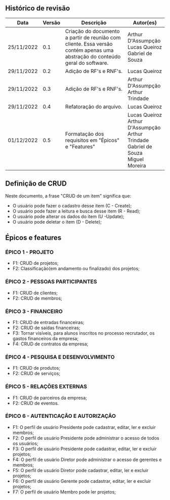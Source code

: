 ## Histórico de revisão

| Data       | Versão | Descrição                                                    | Autor(es)                                               |
| ---------- | ------ | ------------------------------------------------------------ | ------------------------------------------------------- |
| 25/11/2022 | 0.1    | Criação do documento a partir de reunião com cliente. Essa versão contém apenas uma abstração do conteúdo geral do software. | Arthur D'Assumpção<br>Lucas Queiroz<br>Gabriel de Souza |
| 29/11/2022 | 0.2    | Adição de RF's e RNF's.                               | Lucas Queiroz                                           |
| 29/11/2022 | 0.3    | Adição de RF's e RNF's.                          | Arthur D'Assumpção<br>Arthur Trindade                   |
| 29/11/2022 | 0.4    | Refatoração do arquivo.                                      | Lucas Queiroz                                           |
| 01/12/2022 | 0.5    | Formatação dos requisitos em "Épicos" e "Features"  | Lucas Queiroz<br>Arthur D'Assumpção<br>Arthur Trindade<br>Gabriel de Souza<br> Miguel Moreira |

## Definição de CRUD
Neste documento, a frase "CRUD de um item" significa que:
- O usuário pode fazer o cadastro desse item (C - Create);
- O usuário pode fazer a leitura e busca desse item (R - Read);
- O usuário pode alterar os dados do item (U -Update);
- O usuário pode deletar o item (D - Delete);

## Épicos e features

### ÉPICO 1 - PROJETO
- F1: CRUD de projetos;
- F2: Classificação(em andamento ou finalizado) dos projetos;

### ÉPICO 2 - PESSOAS PARTICIPANTES
- F1: CRUD de clientes;
- F2: CRUD de membros;

### ÉPICO 3 - FINANCEIRO
- F1: CRUD de entradas financeiras;
- F2: CRUD de saídas financeiras;
- F3: Tornar visíveis, para alunos inscritos no processo recrutador, os gastos financeiros da empresa;
- F4: CRUD de contratos da empresa;

### ÉPICO 4 - PESQUISA E DESENVOLVIMENTO
- F1: CRUD de produtos;
- F2: CRUD de serviços;

### ÉPICO 5 - RELAÇÕES EXTERNAS
- F1: CRUD de parceiros da empresa;
- F2: CRUD de eventos.

### ÉPICO 6 - AUTENTICAÇÃO E AUTORIZAÇÃO
- F1: O perfil de usuário Presidente pode cadastrar, editar, ler e excluir membros;
- F2: O perfil de usuário Presidente pode administrar o acesso de todos os usuários;
- F3: O perfil de usuário Presidente pode cadastrar, editar, ler e excluir projetos;
- F4: O perfil de usuário Diretor pode administrar o acesso de gerentes e membros;
- F5: O perfil de usuário Diretor pode cadastrar, editar, ler e excluir projetos;
- F6: O perfil de usuário Gerente pode cadastrar, editar, ler e excluir projetos;
- F7: O perfil de usuário Membro pode ler projetos;


